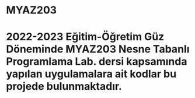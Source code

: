 ﻿# MYAZ203
# 2022-2023 Eğitim-Öğretim Güz Döneminde MYAZ203 Nesne Tabanlı Programlama Lab. dersi kapsamında yapılan uygulamalara ait kodlar bu projede bulunmaktadır.